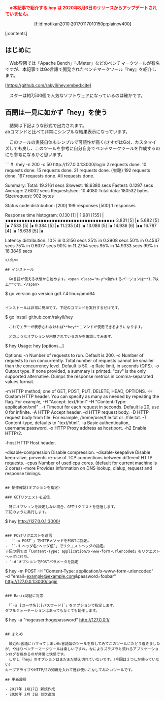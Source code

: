 　<span style="color: #ff0000">**※本記事で紹介する hey は  2020年8月6日のリリースからアップデートされていません。**</span>

<div style="text-align: center;">[f:id:motikan2010:20170117010150p:plain:w400]</div>

<div class="contents-box">
  <p>[:contents]</p>
</div>


## はじめに

　Web界隈では「Apache Bench」「JMeter」などのベンチマークツールが有名ですが、本記事ではGo言語で開発されたベンチマークツール『<span class="m-y">hey</span>』を紹介します。

[https://github.com/rakyll/hey:embed:cite]

　スターは約7,500個で人気なソフトウェアになっているのは確かです。

## 百聞は一見に如かず「hey」を使う

　結果は下記ような形式で出力されます。  
abコマンドと比べて非常にシンプルな結果表示になっています。   

　このツールの実装自体もシンプルで可読性が高く(さすがはGo)、カスタマイズしても良し、このツールを参考に自分自身でベンチマークツールを作成するのにも参考になるかと思います。
<div class="sm-code">
```
# ./hey -n 200 -c 50 http://127.0.0.1:3000/login
2 requests done.
10 requests done.
15 requests done.
21 requests done.
(省略)
192 requests done.
197 requests done.
All requests done.

Summary:
  Total:	19.2161 secs
  Slowest:	18.6380 secs
  Fastest:	0.1297 secs
  Average:	2.6002 secs
  Requests/sec:	10.4080
  Total data:	180532 bytes
  Size/request:	902 bytes

Status code distribution:
  [200]	199 responses
  [500]	1 responses

Response time histogram:
  0.130 [1]    |
  1.981 [155]  |∎∎∎∎∎∎∎∎∎∎∎∎∎∎∎∎∎∎∎∎∎∎∎∎∎∎∎∎∎∎∎∎∎∎∎∎∎∎∎∎
  3.831 [5]    |∎
  5.682 [5]    |∎
  7.533 [5]    |∎
  9.384 [5]    |∎
  11.235 [4]   |∎
  13.086 [5]   |∎
  14.936 [6]   |∎∎
  16.787 [4]   |∎
  18.638 [5]   |∎

Latency distribution:
  10% in 0.3156 secs
  25% in 0.3908 secs
  50% in 0.4547 secs
  75% in 0.6077 secs
  90% in 11.2754 secs
  95% in 14.9333 secs
  99% in 18.3849 secs
```
</div>

## インストール

　Go言語が使える状態から始めます。<span class="m-y">動作するバージョンは**1.7以上**です。</span>
```
$ go version
go version go1.7.4 linux/amd64
```

インストールは非常に簡単です。下記のコマンドを実行するだけです。
```
$ go install github.com/rakyll/hey
```
　これでエラーが表示されなければ**hey**コマンドが使用できるようになります。  

　どのようなオプションが用意されているのかを確認してみます。
```
$ hey
Usage: hey [options...] <url>

Options:
  -n  Number of requests to run. Default is 200.
  -c  Number of requests to run concurrently. Total number of requests cannot
      be smaller than the concurrency level. Default is 50.
  -q  Rate limit, in seconds (QPS).
  -o  Output type. If none provided, a summary is printed.
      "csv" is the only supported alternative. Dumps the response
      metrics in comma-separated values format.

  -m  HTTP method, one of GET, POST, PUT, DELETE, HEAD, OPTIONS.
  -H  Custom HTTP header. You can specify as many as needed by repeating the flag.
      For example, -H "Accept: text/html" -H "Content-Type: application/xml" .
  -t  Timeout for each request in seconds. Default is 20, use 0 for infinite.
  -A  HTTP Accept header.
  -d  HTTP request body.
  -D  HTTP request body from file. For example, /home/user/file.txt or ./file.txt.
  -T  Content-type, defaults to "text/html".
  -a  Basic authentication, username:password.
  -x  HTTP Proxy address as host:port.
  -h2 Enable HTTP/2.

  -host	HTTP Host header.

  -disable-compression  Disable compression.
  -disable-keepalive    Disable keep-alive, prevents re-use of TCP
                        connections between different HTTP requests.
  -cpus                 Number of used cpu cores.
                        (default for current machine is 2 cores)
  -more                 Provides information on DNS lookup, dialup, request and
                        response timings.
```

## 動作確認(オプションを指定)

### GETリクエストを送信

　特にオプションを設定しない場合、GETリクエストを送信します。  
下記のように実行します。
```
$ hey http://127.0.0.1:3000/
```

### POSTリクエストを送信
- 「`-m POST`」でHTTPメソッドをPOSTに指定。
- 「`-H ヘッダ名:ヘッダ値`」でリクエストヘッダの指定。  
下記の例では「Content-Type: application/x-www-form-urlencoded」をリクエストヘッダに付与。
- `-d`オプションでPOSTパラメータを指定

```
$ hey -m POST -H "Content-Type: application/x-www-form-urlencoded" \
    -d "email=example@example.com&password=foobar" http://127.0.0.1:3000/login
```

### Basic認証に対応

　「`-a [ユーザ名]:[パスワード]`」をオプションで指定します。  
ダブルクォーテーションはあってもなくても動作します。
```
$ hey -a "hogeuser:hogepassword" http://127.0.0.1/
```

## まとめ

　最近Go言語にハマってしまいGo言語製のツールを探してみてこのツールにたどり着きましたが、やはりベンチーマークツールは楽しいですね。なによりズラズラと流れるアプリケーションログを眺めるのが非常に快感です。  
　しかし『hey』のオプションはまだまだ使え切れていないです。（今回は２つしか使っていない）  
キープアライブやHTTP/2の知識を入れて是非使いこなしてみたいツールです。

## 更新履歴

- 2017年 1月17日 新規作成
- 2020年 2月 3日 目次追加

